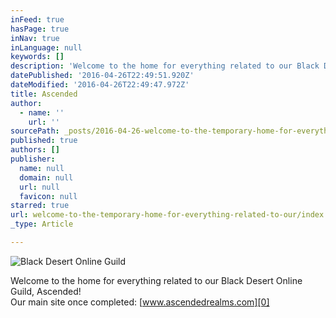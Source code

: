 ```yaml
---
inFeed: true
hasPage: true
inNav: true
inLanguage: null
keywords: []
description: 'Welcome to the home for everything related to our Black Desert Online Guild, Ascended! Our main site once completed: www.ascendedrealms.com'
datePublished: '2016-04-26T22:49:51.920Z'
dateModified: '2016-04-26T22:49:47.972Z'
title: Ascended
author:
  - name: ''
    url: ''
sourcePath: _posts/2016-04-26-welcome-to-the-temporary-home-for-everything-related-to-our.md
published: true
authors: []
publisher:
  name: null
  domain: null
  url: null
  favicon: null
starred: true
url: welcome-to-the-temporary-home-for-everything-related-to-our/index.html
_type: Article

---
```

![Black Desert Online Guild](https://the-grid-user-content.s3-us-west-2.amazonaws.com/0560022a-dd71-4bc7-a9ca-5e26fb4f5394.png)

Welcome to the home for everything related to our Black Desert Online Guild, Ascended!  
Our main site once completed: [www.ascendedrealms.com][0]

[0]: http://www.ascendedrealms.com/